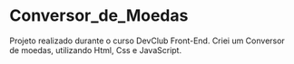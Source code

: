 # Conversor_de_Moedas
Projeto realizado durante o curso DevClub Front-End. Criei um Conversor de moedas, utilizando Html, Css e JavaScript.
